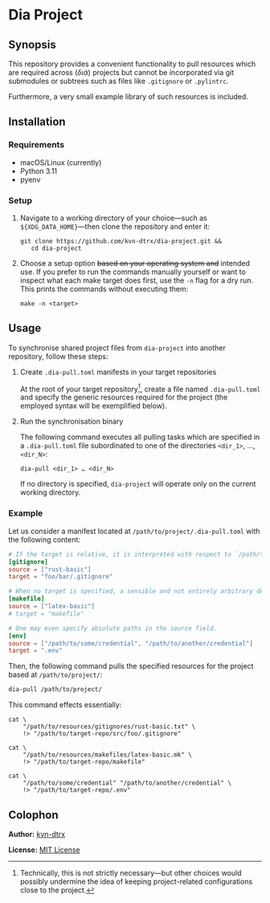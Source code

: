 # Dia Project

## Synopsis

This repository provides a convenient functionality to pull resources which are required across (*διά*) projects but cannot be incorporated via git submodules or subtrees such as files like `.gitignore` or `.pylintrc`.

Furthermore, a very small example library of such resources is included.

## Installation

### Requirements

- macOS/Linux (currently)
- Python 3.11
- pyenv

### Setup

1. Navigate to a working directory of your choice—such as `${XDG_DATA_HOME}`—then clone the repository and enter it:

    ``` shell
    git clone https://github.com/kvn-dtrx/dia-project.git &&
       cd dia-project
    ```

2. Choose a setup option ~~based on your operating system and~~ intended use. If you prefer to run the commands manually yourself or want to inspect what each make target does first, use the `-n` flag for a dry run. This prints the commands without executing them:

    ``` shell
    make -n <target>
    ```

## Usage

To synchronise shared project files from `dia-project` into another repository, follow these steps:

1. Create `.dia-pull.toml` manifests in your target repositories

   At the root of your target repository[^technically], create a file named `.dia-pull.toml` and specify the generic resources required for the project (the employed syntax will be exemplified below).

   [^technically]: Technically, this is not strictly necessary—but other choices would possibly undermine the idea of keeping project-related configurations close to the project.

2. Run the synchronisation binary

   The following command executes all pulling tasks which are specified in a `.dia-pull.toml` file subordinated to one of the directories `<dir_1>`, …, `<dir_N>`:

   ``` shell
   dia-pull <dir_1> … <dir_N>
   ```

   If no directory is specified, `dia-project` will operate only on the current working directory.

### Example

Let us consider a manifest located at `/path/to/project/.dia-pull.toml` with the following content:

```toml
# If the target is relative, it is interpreted with respect to `/path/to/resources/type/`.
[gitignore]
source = ["rust-basic"]
target = "foo/bar/.gitignore"

# When no target is specified, a sensible and not entirely arbitrary default is used.
[makefile]
source = ["latex-basic"]
# target = "makefile"

# One may even specify absolute paths in the source field.
[env]
source = ["/path/to/some/credential", "/path/to/another/credential"]
target = ".env"
```

Then, the following command pulls the specified resources for the project based at `/path/to/project/`:

```sh
dia-pull /path/to/project/
```

This command effects essentially:

``` shell
cat \
    "/path/to/resources/gitignores/rust-basic.txt" \
    !> "/path/to/target-repo/src/foo/.gitignore"

cat \
    "/path/to/resources/makefiles/latex-basic.mk" \
    !> "/path/to/target-repo/makefile"

cat \
    "/path/to/some/credential" "/path/to/another/credential" \
    !> "/path/to/target-repo/.env"
```

## Colophon

**Author:** [kvn-dtrx](https://github.com/kvn-dtrx)

**License:** [MIT License](license.txt)
